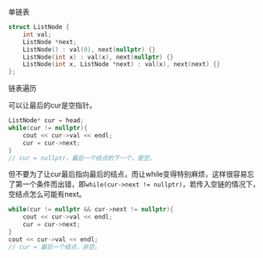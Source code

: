 单链表

```cpp
struct ListNode {
    int val;
    ListNode *next;
    ListNode() : val(0), next(nullptr) {}
    ListNode(int x) : val(x), next(nullptr) {}
    ListNode(int x, ListNode *next) : val(x), next(next) {}
};
```

链表遍历

可以让最后的cur是空指针。
```cpp
ListNode* cur = head;
while(cur != nullptr){
    cout << cur->val << endl;
    cur = cur->next;
}
// cur = nullptr，最后一个结点的下一个，是空。
```

但不要为了让cur最后指向最后的结点，而让while变得特别麻烦，这样很容易忘了第一个条件而出错，即`while(cur->next != nullptr)`，若传入空链的情况下，空结点怎么可能有next。

```cpp
while(cur != nullptr && cur->next != nullptr){
    cout << cur->val << endl;
    cur = cur->next;
}
cout << cur->val << endl;
// cur = 最后一个结点，非空。
```